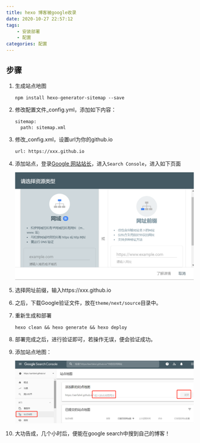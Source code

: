 ```yaml
---
title: hexo 博客被google收录
date: 2020-10-27 22:57:12
tags:
	- 安装部署
	- 配置
categories: 配置
---
```


## 步骤
1. 生成站点地图

   ```shell
   npm install hexo-generator-sitemap --save
   ```

2. 修改配置文件_config.yml，添加如下内容：

   ```shell
   sitemap:
     path: sitemap.xml
   ```

3. 修改_config.xml，设置url为你的github.io

   ```xml
   url: https://xxx.github.io
   ```

   

4. 添加站点，登录[Google 网站站长](https://www.google.com/webmasters/)，进入```Search Console```，进入如下页面

   ![首页](hexo_google_site/first.png)

5. 选择网址前缀，输入https://xxx.github.io

6. 之后，下载Google验证文件，放在```theme/next/source```目录中。

7. 重新生成和部署

   ```shell
   hexo clean && hexo generate && hexo deploy
   ```

7. 部署完成之后，进行验证即可，若操作无误，便会验证成功。

8. 添加站点地图：

   ![添加站点地图](hexo_google_site/add_sitemap.png)

9. 大功告成，几个小时后，便能在google search中搜到自己的博客！

   